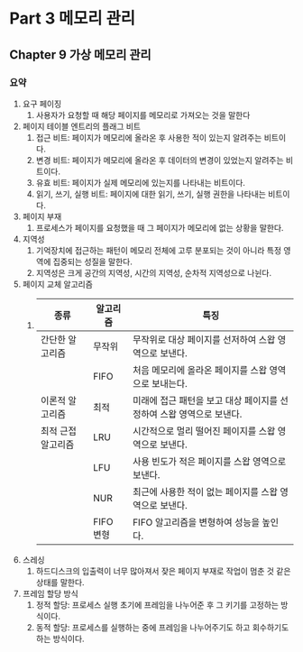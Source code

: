 # Part 3 메모리 관리

## Chapter 9 가상 메모리 관리

### 요약

1. 요구 페이징
    1. 사용자가 요청할 때 해당 페이지를 메모리로 가져오는 것을 말한다
2. 페이지 테이블 엔트리의 플래그 비트
    1. 접근 비트: 페이지가 메모리에 올라온 후 사용한 적이 있는지 알려주는 비트이다.
    2. 변경 비트: 페이지가 메모리에 올라온 후 데이터의 변경이 있었는지 알려주는 비트이다.
    3. 유효 비트: 페이지가 실제 메모리에 있는지를 나타내는 비트이다.
    4. 읽기, 쓰기, 실행 비트: 페이지에 대한 읽기, 쓰기, 실행 권한을 나타내는 비트이다.
3. 페이지 부재
    1. 프로세스가 페이지를 요청했을 때 그 페이지가 메모리에 없는 상황을 말한다.
4. 지역성
    1. 기억장치에 접근하는 패턴이 메모리 전체에 고루 분포되는 것이 아니라 특정 영역에 집중되는 성질을 말한다.
    2. 지역성은 크게 공간의 지역성, 시간의 지역성, 순차적 지역성으로 나뉜다.
5. 페이지 교체 알고리즘
    1. | 종류   | 알고리즘 | 특징 |
       |--------|-----------|----|
       | 간단한 알고리즘 | 무작위          |  무작위로 대상 페이지를 선저하여 스왑 영역으로 보낸다.  |
       |        |  FIFO         | 처음 메모리에 올라온 페이지를 스왑 영역으로 보내는다.   |
       | 이론적 알고리즘       | 최적          | 미래에 접근 패턴을 보고 대상 페이지를 선정하여 스왑 영역으로 보낸다.   |
       | 최적 근접 알고리즘       | LRU          | 시간적으로 멀리 떨어진 페이지를 스왑 영역으로 보낸다.   |
       |        | LFU          | 사용 빈도가 적은 페이지를 스왑 영역으로 보낸다.   |
       |        | NUR          | 최근에 사용한 적이 없는 페이지를 스왑 영역으로 보낸다.   |
       |        | FIFO 변형          | FIFO 알고리즘을 변형하여 성능을 높인다.   |
6. 스레싱
    1. 하드디스크의 입출력이 너무 많아져서 잦은 페이지 부재로 작업이 멈춘 것 같은 상태를 말한다.
7. 프레임 할당 방식
    1. 정적 할당: 프로세스 실행 초기에 프레임을 나누어준 후 그 키기를 고정하는 방식이다.
    2. 동적 할당: 프로세스를 실행하는 중에 프레임을 나누어주기도 하고 회수하기도 하는 방식이다.

